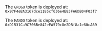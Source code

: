 The `GROGU` token is deployed at: `0x97F4eBA3167dce1185cf036e4E83FA6DB04F03f7`

The `MANDO` token is deployed at: `0xD1531Ca9C706Be842eEA579c8e2DBf8a1e80cA69`